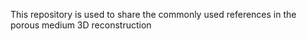 This repository is used to share the commonly used references in the porous medium 3D reconstruction